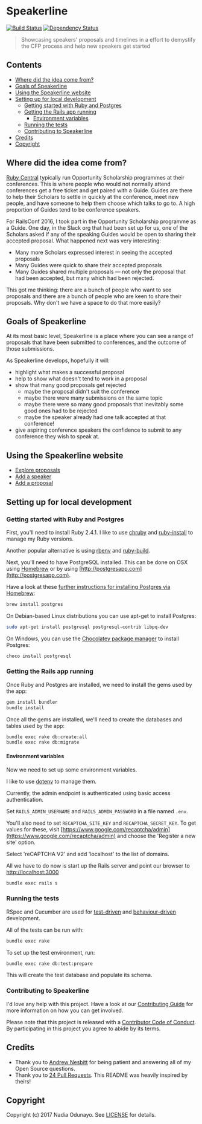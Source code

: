 # Speakerline

[![Build Status](https://travis-ci.org/nodunayo/speakerline.svg?branch=master)](https://travis-ci.org/nodunayo/speakerline)
[![Dependency Status](https://gemnasium.com/badges/github.com/nodunayo/speakerline.svg)](https://gemnasium.com/github.com/nodunayo/speakerline)

> Showcasing speakers' proposals and timelines in a effort to demystify the CFP process and help new speakers get started

## Contents

* [Where did the idea come from?](#where-did-the-idea-come-from)
* [Goals of Speakerline](#goals-of-speakerline)
* [Using the Speakerline website](#using-the-speakerline-website)
* [Setting up for local development](#setting-up-for-local-development)
  * [Getting started with Ruby and Postgres](#get-started-Ruby-Postgres)
  * [Getting the Rails app running](#getting-rails-app-running)
    * [Environment variables](#environment-variables)
  * [Running the tests](#running-the-tests)
  * [Contributing to Speakerline](#contributing-to-speakerline)
* [Credits](#Credits)
* [Copyright](#Copyright)

## Where did the idea come from?

[Ruby Central](http://rubycentral.org/) typically run Opportunity Scholarship programmes at their conferences.
This is where people who would not normally attend conferences get a free ticket and get paired with a Guide.
Guides are there to help their Scholars to settle in quickly at the conference, meet new people, and have
someone to help them choose which talks to go to. A high proportion of Guides tend to be conference speakers.

For RailsConf 2016, I took part in the Opportunity Scholarship programme as a Guide. One day, in the Slack org that had been set up
for us, one of the Scholars asked if any of the speaking Guides would be open to sharing their accepted proposal. What happened next was very interesting:

* Many more Scholars expressed interest in seeing the accepted proposals
* Many Guides were quick to share their accepted proposals
* Many Guides shared multiple proposals — not only the proposal that had been accepted, but many which had been rejected.

This got me thinking: there are a bunch of people who want to see proposals and there are a bunch of people who are keen to share their proposals. Why don't we have a space to do that more easily?

## Goals of Speakerline

At its most basic level, Speakerline is a place where you can see a range of proposals that have been submitted to conferences, and the outcome of those submissions.

As Speakerline develops, hopefully it will:

* highlight what makes a successful proposal
* help to show what doesn't tend to work in a proposal
* show that many good proposals get rejected
  * maybe the proposal didn't suit the conference
  * maybe there were many submissions on the same topic
  * maybe there were so many good proposals that inevitably some good ones had to be rejected
  * maybe the speaker already had one talk accepted at that conference!
* give aspiring conference speakers the confidence to submit to any conference they wish to speak at.

## Using the Speakerline website

* [Explore proposals](http://speakerline.io/speakers)
* [Add a speaker](http://speakerline.io/speakers/new)
* [Add a proposal](http://speakerline.io/proposals/new)

## Setting up for local development

### Getting started with Ruby and Postgres

First, you'll need to install Ruby 2.4.1. I like to use [chruby](https://github.com/postmodern/chruby) and [ruby-install](https://github.com/postmodern/ruby-install) to manage my Ruby versions.

Another popular alternative is using [rbenv](https://github.com/rbenv/rbenv) and [ruby-build](https://github.com/rbenv/ruby-build).

Next, you'll need to have PostgreSQL installed. This can be done on OSX using [Homebrew](http://mxcl.github.io/homebrew/)
or by using [http://postgresapp.com](http://postgresapp.com).

Have a look at these [further instructions for installing Postgres via Homebrew](http://www.mikeball.us/blog/setting-up-postgres-with-homebrew/):

```bash
brew install postgres
```

On Debian-based Linux distributions you can use apt-get to install Postgres:

```bash
sudo apt-get install postgresql postgresql-contrib libpq-dev
```

On Windows, you can use the [Chocolatey package manager](http://chocolatey.org/) to install Postgres:

```bash
choco install postgresql
```

### Getting the Rails app running

Once Ruby and Postgres are installed, we need to install the gems used by the app:

```bash
gem install bundler
bundle install
```

Once all the gems are installed, we'll need to create the databases and tables used by the app:

```bash
bundle exec rake db:create:all
bundle exec rake db:migrate
```

#### Environment variables

Now we need to set up some environment variables.

I like to use [dotenv](https://github.com/bkeepers/dotenv) to manage them.

Currently, the admin endpoint is authenticated using basic access authentication.

Set `RAILS_ADMIN_USERNAME` and `RAILS_ADMIN_PASSWORD` in a file named `.env`.

You'll also need to set `RECAPTCHA_SITE_KEY` and `RECAPTCHA_SECRET_KEY`. To get values for these, visit
[https://www.google.com/recaptcha/admin](https://www.google.com/recaptcha/admin) and choose the
'Register a new site' option.

Select 'reCAPTCHA V2' and add 'localhost' to the list of domains.

All we have to do now is start up the Rails server and point our browser to <http://localhost:3000>

```bash
bundle exec rails s
```

### Running the tests

RSpec and Cucumber are used for [test-driven](https://en.wikipedia.org/wiki/Test-driven_development) and
[behaviour-driven](https://en.wikipedia.org/wiki/Behavior-driven_development) development.

All of the tests can be run with:

```bash
bundle exec rake
```

To set up the test environment, run:

```bash
bundle exec rake db:test:prepare
```

This will create the test database and populate its schema.



### Contributing to Speakerline

I'd love any help with this project. Have a look at our [Contributing Guide](CONTRIBUTING.md)
for more information on how you can get involved.

Please note that this project is released with a [Contributor Code of Conduct](CODE_OF_CONDUCT.md). By participating
in this project you agree to abide by its terms.

## Credits

* Thank you to [Andrew Nesbitt](https://twitter.com/teabass) for being patient and answering all of my Open Source questions.
* Thank you to [24 Pull Requests](https://github.com/24pullrequests/24pullrequests). This README was heavily inspired by theirs!

## Copyright

Copyright (c) 2017 Nadia Odunayo. See [LICENSE](https://github.com/nodunayo/speakerline/blob/master/LICENSE) for details.
